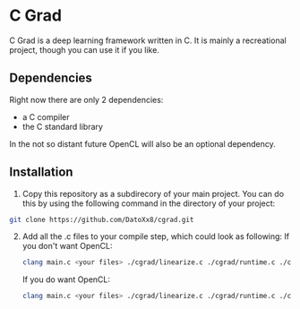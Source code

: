 # C Grad

C Grad is a deep learning framework written in C. It is mainly a recreational project, though you can use it if you like.

## Dependencies

Right now there are only 2  dependencies:
- a C compiler
- the C standard library

In the not so distant future OpenCL will also be an optional dependency.

## Installation

1. Copy this repository as a subdirecory of your main project. You can do this by using the following command in the directory of your project:
``` sh
git clone https://github.com/DatoXx8/cgrad.git
```
2. Add all the .c files to your compile step, which could look as following:
    If you don't want OpenCL:
    ``` sh
    clang main.c <your files> ./cgrad/linearize.c ./cgrad/runtime.c ./cgrad/tensor.c ./cgrad/nn.c -o grad -Ofast -lm
    ```
    If you do want OpenCL:
    ``` sh
    clang main.c <your files> ./cgrad/linearize.c ./cgrad/runtime.c ./cgrad/tensor.c ./cgrad/nn.c -o grad -Ofast -lm -lOpenCL
    ```
